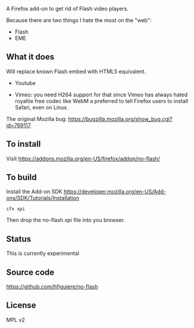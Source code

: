 A Firefox add-on to get rid of Flash video players.

Because there are two things I hate the most on the "web":
* Flash
* EME

## What it does

Will replace known Flash embed with HTML5 equivalent.

* Youtube

* Vimeo: you need H264 support for that since Vimeo has always hated royaltie free codec like WebM
a preferred to tell Firefox users to install Safari, even on Linux.

The original Mozilla bug:
https://bugzilla.mozilla.org/show_bug.cgi?id=769117

## To install

Visit https://addons.mozilla.org/en-US/firefox/addon/no-flash/

## To build

Install the Add-on SDK https://developer.mozilla.org/en-US/Add-ons/SDK/Tutorials/Installation

    cfx xpi

Then drop the no-flash.xpi file into you browser.

## Status

This is currently experimental

## Source code

https://github.com/hfiguiere/no-flash

## License

MPL v2
